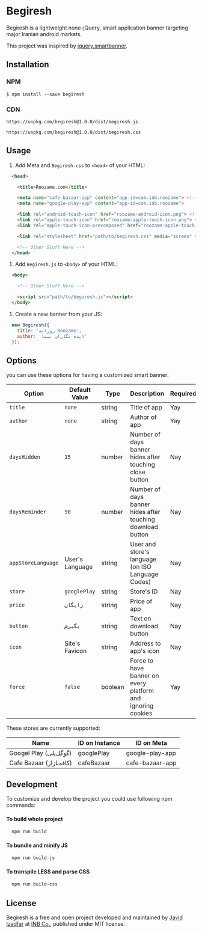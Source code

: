 # Begiresh

Begiresh is a lightweight none-jQuery,  smart application banner targeting major Iranian android markets.

This project was inspired by [jquery.smartbanner](https://github.com/jasny/jquery.smartbanner).

## Installation
### NPM
`$ npm install --save begiresh`

### CDN
`https://unpkg.com/begiresh@1.0.0/dist/begiresh.js`

`https://unpkg.com/begiresh@1.0.0/dist/begiresh.css`


## Usage
1. Add Meta and `Begiresh.css` to `<head>` of your HTML:
```html
  <head>

    <title>Roozame.com</title>

    <meta name="cafe-bazaar-app" content="app-id=com.inb.roozame"> <!-- And/Or -->
    <meta name="google-play-app" content="app-id=com.inb.roozame">

    <link rel="android-touch-icon" href="roozame-android-icon.png"> <!-- And/Or -->
    <link rel="apple-touch-icon" href="roozame-apple-touch-icon.png"> <!-- And/Or -->
    <link rel="apple-touch-icon-precomposed" href="roozame-apple-touch-icon-precomposed.png">

    <link rel="stylesheet" href="path/to/begiresh.css" media="screen" title="Begiresh Smart Banner CSS">

    <!-- Other Stuff Here -->
  </head>
```

1. Add `Begiresh.js` to `<body>` of your HTML:
```html
  <body>

    <!-- Other Stuff Here -->

    <script src="path/to/begiresh.js"></script>
  </body>
```

1. Create a new banner from your JS:
```javascript
  new Begiresh({
    title: 'روزامه Roozame',
    author: 'ایده نگاران بینا'
  });
```

## Options
you can use these options for having a customized smart banner:

| Option | Default Value | Type | Description | Required |
| ------ | ------------- | ---- | ----------- | -------- |
| `title` | `none` | string | Title of app | Yay |
| `author` | `none` | string | Author of app | Yay |
| `daysHidden` | `15` | number | Number of days banner hides after touching close button | Nay |
| `daysReminder` | `90` | number | Number of days banner hides after touching download button | Nay |
| `appStoreLanguage` | User's Language | string | User and store's language (on ISO Language Codes) | Nay |
| `store` | `googlePlay` | string | Store's ID | Nay |
| `price` | `رایگان` | string | Price of app | Nay |
| `button` | `بگیرش` | string | Text on download button | Nay |
| `icon` | Site's Favicon | string | Address to app's icon | Nay |
| `force` | `false` | boolean | Force to have banner on every platform and ignoring cookies | Yay |

These stores are currently supported:

|  Name  | ID on Instance | ID on Meta |
| ------ | ------ | ------ |
| Googel Play (گوگل‌پلی) | googlePlay | google-play-app |
| Cafe Bazaar (کافه‌بازار) | cafeBazaar | cafe-bazaar-app |

## Development
To customize and develop the project you could use following npm commands:

#### To build whole project
```bash
  npm run build
```

#### To bundle and minify JS
```bash
  npm run build-js
```

#### To transpile LESS and parse CSS
```bash
  npm run build-css
```

## License
Begiresh is a free and open project developed and maintained by [Javid Izadfar](https://github.com/Javid-Izadfar) at [INB Co.](http://inb-co.com), published under MIT license.
